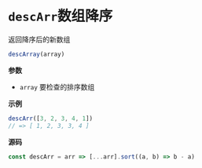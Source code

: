 # `descArr`数组降序

返回降序后的新数组

```js
descArray(array)
```

**参数**

-   `array` 要检查的排序数组

**示例**

```js
descArr([3, 2, 3, 4, 1])
// => [ 1, 2, 3, 3, 4 ]
```

**源码**

```js
const descArr = arr => [...arr].sort((a, b) => b - a)
```